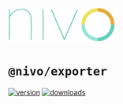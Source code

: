 <a href="https://nivo.rocks"><img alt="nivo" src="https://raw.githubusercontent.com/plouc/nivo/master/nivo.png" width="216" height="68"/></a>

# `@nivo/exporter`

[![version](https://img.shields.io/npm/v/@nivo/exporter?style=for-the-badge)](https://www.npmjs.com/package/@nivo/exporter)
[![downloads](https://img.shields.io/npm/dm/@nivo/exporter?style=for-the-badge)](https://www.npmjs.com/package/@nivo/exporter)
